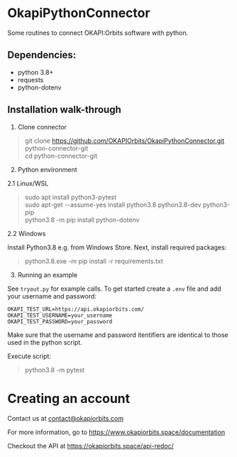 # OkapiPythonConnector
Some routines to connect OKAPI:Orbits software with python.

## Dependencies:
* python 3.8+
* requests
* python-dotenv

## Installation walk-through

1. Clone connector

> git clone https://github.com/OKAPIOrbits/OkapiPythonConnector.git python-connector-git<br>
> cd python-connector-git

2. Python environment 

2.1 Linux/WSL

> sudo apt install python3-pytest<br>
> sudo apt-get --assume-yes install python3.8 python3.8-dev python3-pip<br>
> python3.8 -m pip install python-dotenv

2.2 Windows

Install Python3.8 e.g. from Windows Store. Next, install required packages:<br>
> python3.8.exe -m pip install -r requirements.txt

3. Running an example

See `tryout.py` for example calls. To get started create a `.env` file and add your username and password:
```buildoutcfg
OKAPI_TEST_URL=https://api.okapiorbits.com/
OKAPI_TEST_USERNAME=your_username
OKAPI_TEST_PASSWORD=your_password
```
Make sure that the username and password itentifiers are identical to those used in the python script.

Execute script:
> python3.8 -m pytest

# Creating an account
Contact us at contact@okapiorbits.com

For more information, go to https://www.okapiorbits.space/documentation

Checkout the API at https://okapiorbits.space/api-redoc/
